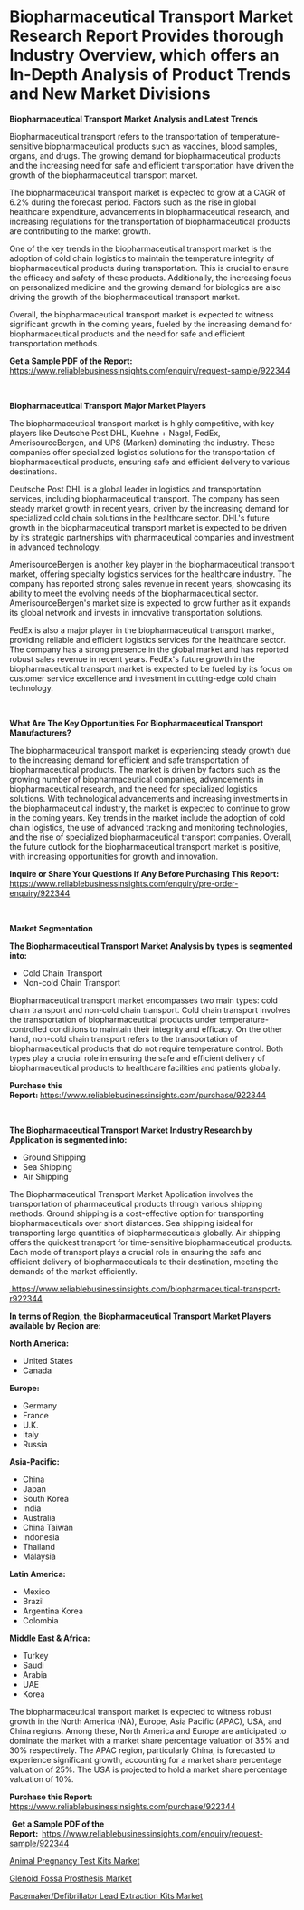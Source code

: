 <p><h1>Biopharmaceutical Transport Market Research Report Provides thorough Industry Overview, which offers an In-Depth Analysis of Product Trends and New Market Divisions</h1></p><p><strong>Biopharmaceutical Transport Market Analysis and Latest Trends</strong></p>
<p><p>Biopharmaceutical transport refers to the transportation of temperature-sensitive biopharmaceutical products such as vaccines, blood samples, organs, and drugs. The growing demand for biopharmaceutical products and the increasing need for safe and efficient transportation have driven the growth of the biopharmaceutical transport market.</p><p>The biopharmaceutical transport market is expected to grow at a CAGR of 6.2% during the forecast period. Factors such as the rise in global healthcare expenditure, advancements in biopharmaceutical research, and increasing regulations for the transportation of biopharmaceutical products are contributing to the market growth.</p><p>One of the key trends in the biopharmaceutical transport market is the adoption of cold chain logistics to maintain the temperature integrity of biopharmaceutical products during transportation. This is crucial to ensure the efficacy and safety of these products. Additionally, the increasing focus on personalized medicine and the growing demand for biologics are also driving the growth of the biopharmaceutical transport market.</p><p>Overall, the biopharmaceutical transport market is expected to witness significant growth in the coming years, fueled by the increasing demand for biopharmaceutical products and the need for safe and efficient transportation methods.</p></p>
<p><strong>Get a Sample PDF of the Report:&nbsp;</strong> <a href="https://www.reliablebusinessinsights.com/enquiry/request-sample/922344">https://www.reliablebusinessinsights.com/enquiry/request-sample/922344</a></p>
<p>&nbsp;</p>
<p><strong>Biopharmaceutical Transport Major Market Players</strong></p>
<p><p>The biopharmaceutical transport market is highly competitive, with key players like Deutsche Post DHL, Kuehne + Nagel, FedEx, AmerisourceBergen, and UPS (Marken) dominating the industry. These companies offer specialized logistics solutions for the transportation of biopharmaceutical products, ensuring safe and efficient delivery to various destinations.</p><p>Deutsche Post DHL is a global leader in logistics and transportation services, including biopharmaceutical transport. The company has seen steady market growth in recent years, driven by the increasing demand for specialized cold chain solutions in the healthcare sector. DHL's future growth in the biopharmaceutical transport market is expected to be driven by its strategic partnerships with pharmaceutical companies and investment in advanced technology.</p><p>AmerisourceBergen is another key player in the biopharmaceutical transport market, offering specialty logistics services for the healthcare industry. The company has reported strong sales revenue in recent years, showcasing its ability to meet the evolving needs of the biopharmaceutical sector. AmerisourceBergen's market size is expected to grow further as it expands its global network and invests in innovative transportation solutions.</p><p>FedEx is also a major player in the biopharmaceutical transport market, providing reliable and efficient logistics services for the healthcare sector. The company has a strong presence in the global market and has reported robust sales revenue in recent years. FedEx's future growth in the biopharmaceutical transport market is expected to be fueled by its focus on customer service excellence and investment in cutting-edge cold chain technology.</p></p>
<p>&nbsp;</p>
<p><strong>What Are The Key Opportunities For Biopharmaceutical Transport Manufacturers?</strong></p>
<p><p>The biopharmaceutical transport market is experiencing steady growth due to the increasing demand for efficient and safe transportation of biopharmaceutical products. The market is driven by factors such as the growing number of biopharmaceutical companies, advancements in biopharmaceutical research, and the need for specialized logistics solutions. With technological advancements and increasing investments in the biopharmaceutical industry, the market is expected to continue to grow in the coming years. Key trends in the market include the adoption of cold chain logistics, the use of advanced tracking and monitoring technologies, and the rise of specialized biopharmaceutical transport companies. Overall, the future outlook for the biopharmaceutical transport market is positive, with increasing opportunities for growth and innovation.</p></p>
<p><strong>Inquire or Share Your Questions If Any Before Purchasing This Report:</strong> <a href="https://www.reliablebusinessinsights.com/enquiry/pre-order-enquiry/922344">https://www.reliablebusinessinsights.com/enquiry/pre-order-enquiry/922344</a></p>
<p>&nbsp;</p>
<p><strong>Market Segmentation</strong></p>
<p><strong>The Biopharmaceutical Transport Market Analysis by types is segmented into:</strong></p>
<p><ul><li>Cold Chain Transport</li><li>Non-cold Chain Transport</li></ul></p>
<p><p>Biopharmaceutical transport market encompasses two main types: cold chain transport and non-cold chain transport. Cold chain transport involves the transportation of biopharmaceutical products under temperature-controlled conditions to maintain their integrity and efficacy. On the other hand, non-cold chain transport refers to the transportation of biopharmaceutical products that do not require temperature control. Both types play a crucial role in ensuring the safe and efficient delivery of biopharmaceutical products to healthcare facilities and patients globally.</p></p>
<p><strong>Purchase this Report:&nbsp;</strong><a href="https://www.reliablebusinessinsights.com/purchase/922344">https://www.reliablebusinessinsights.com/purchase/922344</a></p>
<p>&nbsp;</p>
<p><strong>The Biopharmaceutical Transport Market Industry Research by Application is segmented into:</strong></p>
<p><ul><li>Ground Shipping</li><li>Sea Shipping</li><li>Air Shipping</li></ul></p>
<p><p>The Biopharmaceutical Transport Market Application involves the transportation of pharmaceutical products through various shipping methods. Ground shipping is a cost-effective option for transporting biopharmaceuticals over short distances. Sea shipping isideal for transporting large quantities of biopharmaceuticals globally. Air shipping offers the quickest transport for time-sensitive biopharmaceutical products. Each mode of transport plays a crucial role in ensuring the safe and efficient delivery of biopharmaceuticals to their destination, meeting the demands of the market efficiently.</p></p>
<p><a href="https://www.reliablebusinessinsights.com/biopharmaceutical-transport-r922344">&nbsp;https://www.reliablebusinessinsights.com/biopharmaceutical-transport-r922344</a></p>
<p><strong>In terms of Region, the Biopharmaceutical Transport Market Players available by Region are:</strong></p>
<p>
    <p> <strong> North America: </strong>
        <ul>
            <li>United States</li>
            <li>Canada</li>
        </ul>
        </p> 
    <p> <strong> Europe: </strong>
        <ul>
            <li>Germany</li>
            <li>France</li>
            <li>U.K.</li>
            <li>Italy</li>
            <li>Russia</li>
        </ul>
        </p> 
    <p> <strong> Asia-Pacific: </strong>
        <ul>
            <li>China</li>
            <li>Japan</li>
            <li>South Korea</li>
            <li>India</li>
            <li>Australia</li>
            <li>China Taiwan</li>
            <li>Indonesia</li>
            <li>Thailand</li>
            <li>Malaysia</li>
        </ul>
        </p> 
    <p> <strong> Latin America: </strong>
        <ul>
            <li>Mexico</li>
            <li>Brazil</li>
            <li>Argentina Korea</li>
            <li>Colombia</li>
        </ul>
        </p> 
    <p> <strong> Middle East & Africa: </strong>
        <ul>
            <li>Turkey</li>
            <li>Saudi</li>
            <li>Arabia</li>
            <li>UAE</li>
            <li>Korea</li>
        </ul>
    </p>
    </p>
<p><p>The biopharmaceutical transport market is expected to witness robust growth in the North America (NA), Europe, Asia Pacific (APAC), USA, and China regions. Among these, North America and Europe are anticipated to dominate the market with a market share percentage valuation of 35% and 30% respectively. The APAC region, particularly China, is forecasted to experience significant growth, accounting for a market share percentage valuation of 25%. The USA is projected to hold a market share percentage valuation of 10%.</p></p>
<p><strong>Purchase this Report: </strong><a href="https://www.reliablebusinessinsights.com/purchase/922344">https://www.reliablebusinessinsights.com/purchase/922344</a></p>
<p>&nbsp;<strong>Get a Sample PDF of the Report:&nbsp;&nbsp;</strong><a href="https://www.reliablebusinessinsights.com/enquiry/request-sample/922344">https://www.reliablebusinessinsights.com/enquiry/request-sample/922344</a></p>
<p><strong></strong></p>
<p><p><a href="https://github.com/mahnoor2003/Market-Research-Report-List-5/blob/main/animal-pregnancy-test-kits-market.md">Animal Pregnancy Test Kits Market</a></p><p><a href="https://github.com/BryceTownsendr/Market-Research-Report-List-5/blob/main/glenoid-fossa-prosthesis-market.md">Glenoid Fossa Prosthesis Market</a></p><p><a href="https://github.com/caicuccucga/Market-Research-Report-List-1/blob/main/pacemakerdefibrillator-lead-extraction-kits-market.md">Pacemaker/Defibrillator Lead Extraction Kits Market</a></p></p>